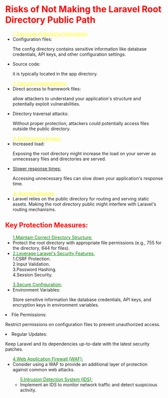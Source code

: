 <h1 style="color:red">Risks of Not Making the Laravel Root Directory Public Path</h1>

<ul >
<u style="color:yellow">1. Exposure of Sensitive Information:</u>

<li>Configuration files:</li>
<p>The config directory contains sensitive information like database credentials, API keys, and other configuration settings.</p>
<li>Source code:</li>
<p> it is typically located in the app directory. </p>
</ul>

<ul>
<u style="color:yellow">2. Security Vulnerabilities:
 </u>
 <li>Direct access to framework files:</li>
 <p>allow attackers to understand your application's structure and potentially exploit vulnerabilities.
 </p>
 <li>Directory traversal attacks:</li>
 <p>Without proper protection, attackers could potentially access files outside the public directory.</p> 
 </ul>


<ul><u style="color:yellow">3. Performance Impact:</u>
<li>Increased load:</li>
<p> Exposing the root directory might increase the load on your server as unnecessary files and directories are served.</p>

<li><u>Slower response times:</u></li>
<p>Accessing unnecessary files can slow down your application's response time.</p></ul>

<ul>
<u style="color:yellow">4. Incorrect Routing:</u>
<li>Laravel relies on the public directory for routing and serving static assets. Making the root directory public might interfere with Laravel's routing mechanisms.</li>
</ul>

<h2 style="color:red">Key Protection Measures:</h2>
<ul ><u style="color:green">1.Maintain Correct Directory Structure:</u>
<li>Protect the root directory with appropriate file permissions (e.g., 755 for the directory, 644 for files).</li>

<li><u style="color:green">2.Leverage Laravel's Security Features:</u></li>
1.CSRF Protection.<br>
2.Input Validation.<br>
3.Password Hashing.<br>
4.Session Security.<br>
</ul>


<ul><u style="color:green">3.Secure Configuration:</u>

<li>Environment Variables:</li>
<p> Store sensitive information like database credentials, API keys, and encryption keys in environment variables.</p></ul>

<li>File Permissions:</li> 
<p>Restrict permissions on configuration files to prevent unauthorized access.</p>

<li>Regular Updates:</li>
<p> Keep Laravel and its dependencies up-to-date with the latest security patches.</p></ul>

<ul><u style="color:green">4.Web Application Firewall (WAF):</u>

<li>Consider using a WAF to provide an additional layer of protection against common web attacks.</li>

<ul><u style="color:green">5.Intrusion Detection System (IDS):</u>

<li>Implement an IDS to monitor network traffic and detect suspicious activity.</li>
</ul>